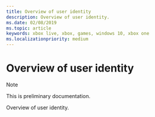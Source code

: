 ```yaml
---
title: Overview of user identity
description: Overview of user identity.
ms.date: 02/08/2019
ms.topic: article
keywords: xbox live, xbox, games, windows 10, xbox one
ms.localizationpriority: medium
---
```


# Overview of user identity

> [!NOTE]
> This is preliminary documentation.

Overview of user identity.
